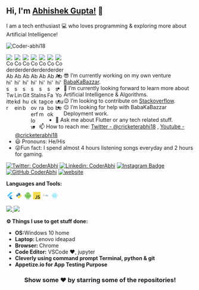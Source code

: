 
## Hi, I'm [Abhishek Gupta!](https://github.com/coder-abhi18) 👋
I am a tech enthusiast 💻 who loves programming & exploring more about Artificial Intelligence!


<p align="left"> <img src="https://komarev.com/ghpvc/?username=coder-abhi18&label=Profile views&color=green&style=plastic" alt="Coder-abhi18" /> </p>
<a href="https://twitter.com/cricketerabhi18">
  <img align="left" alt="Coder Abhi's Twitter" width="22px" src="https://cdn.jsdelivr.net/npm/simple-icons@v3/icons/twitter.svg" />
</a>
<a href="https://www.linkedin.com/in/abhishek-gupta-1573a6193/">
  <img align="left" alt="Coder Abhi's Linkdein" width="22px" src="https://cdn.jsdelivr.net/npm/simple-icons@v3/icons/linkedin.svg" />
</a>
<a href="https://github.com/coder-abhi18/">
  <img align="left" alt="Coder Abhi's Github" width="22px" src="https://cdn.jsdelivr.net/npm/simple-icons@v3/icons/github.svg" />
</a>
<a href="https://stackoverflow.com/users/15208988/abhishek-gupta">
  <img align="left" alt="Coder Abhi's Stackoverflow" width="22px" src="https://cdn.jsdelivr.net/npm/simple-icons@v3/icons/stackoverflow.svg" />
</a>
<a href="https://www.instagram.com/abhishekgupta11026/">
  <img align="left" alt="Coder Abhi's Instagram" width="22px" src="https://cdn.jsdelivr.net/npm/simple-icons@v3/icons/instagram.svg" />
</a>
<a href="https://www.facebook.com/profile.php?id=100038743509503">
  <img align="left" alt="Coder Abhi's Facebook" width="22px" src="https://cdn.jsdelivr.net/npm/simple-icons@v3/icons/facebook.svg" />
</a>
<a href="https://www.youtube.com/channel/UCigOmAMmx2bDmu_eVe3iMkg">
  <img align="left" alt="Coder Abhi's Youtube" width="22px" src="https://cdn.jsdelivr.net/npm/simple-icons@v3/icons/youtube.svg" />
</a>

<br/>
<br/>



- 😎 I’m currently working on my own venture [BabaKaBazzar](https://www.BabaKaBazzar.com/).
- 📝 I’m currently looking forward to learn more about Artificial Intelligence & Algorithms.
- 😉 I’m looking to contribute on [Stackoverflow](https://www.youtube.com/channel/UCigOmAMmx2bDmu_eVe3iMkg).
- 😔 I’m looking for help with BabaKaBazzar Deployment work.
- 💬 Ask me about Flutter or any tech related stuff.
- 📫 How to reach me: [Twitter - @cricketerabhi18](https://twitter.com/cricketerabhi18) , [Youtube - @cricketerabhi18](https://www.youtube.com/channel/UCigOmAMmx2bDmu_eVe3iMkg)
- 😃 Pronouns: He/His
- 😜Fun fact: I spend almost 4 hours listening songs everyday and 2 hours for gaming.

[![Twitter: CoderAbhi](https://img.shields.io/twitter/follow/Coder_Abhi?style=social)](https://twitter.com/cricketerabhi18)
[![Linkedin: CoderAbhi](https://img.shields.io/badge/-Coder_abhi-blue?style=flat-square&logo=Linkedin&logoColor=white&link=https://www.linkedin.com/in/abhishek-gupta-1573a6193/)](https://www.linkedin.com/in/abhishek-gupta-1573a6193/)
[![Instagram Badge](https://img.shields.io/badge/-Instagram-e4405f?style=flat-square&logo=Instagram&logoColor=white)](https://www.instagram.com/abhishekgupta11026/) 
[![GitHub CoderAbhi](https://img.shields.io/github/followers/CoderAbhi?label=follow&style=social)](https://github.com/coder-abhi18/)
[![website](https://img.shields.io/badge/Portfolio-coderabhi.tech-2648ff?style=flat-square&logo=google-chrome)](https://coderabhi.tech/)


**Languages and Tools:**  

<code><img height="20" src="https://raw.githubusercontent.com/github/explore/80688e429a7d4ef2fca1e82350fe8e3517d3494d/topics/flutter/flutter.png"></code>
<code><img height="20" src="https://raw.githubusercontent.com/github/explore/80688e429a7d4ef2fca1e82350fe8e3517d3494d/topics/python/python.png"></code>
<code><img height="20" src="https://raw.githubusercontent.com/github/explore/80688e429a7d4ef2fca1e82350fe8e3517d3494d/topics/android/android.png"></code>
<code><img height="20" src="https://raw.githubusercontent.com/github/explore/80688e429a7d4ef2fca1e82350fe8e3517d3494d/topics/javascript/javascript.png"></code>
<code><img height="20" src="https://raw.githubusercontent.com/github/explore/80688e429a7d4ef2fca1e82350fe8e3517d3494d/topics/java/java.png"></code>
<code><img height="20" src="https://raw.githubusercontent.com/github/explore/80688e429a7d4ef2fca1e82350fe8e3517d3494d/topics/react/react.png"></code>   

<a href="https://github.com/coder-abhi18/">
 <img height="180em" src="https://github-readme-stats.vercel.app/api?username=CoderAbhi&show_icons=true&hide_border=true" />
<img height="180em" src="https://github-readme-stats.vercel.app/api/top-langs/?username=CoderAbhi&exclude_repo=KNN-Image-Classification&show_icons=true&hide_border=true&layout=compact&langs_count=6"/>
</a>


  <b>⚙️ Things I use to get stuff done:</b></summary>
  	<ul>
  	    <li><b>OS:</b>Windows 10 home</li>
	    <li><b>Laptop: </b>Lenovo ideapad </li>
  	    <li><b>Browser: </b>Chrome</li>
	    <li><b>Code Editor:</b> VSCode ❤, jupyter</li>
            <li><b>Cleverly using command prompt Terminal, python & git</li>
		<li><b>Appetize.io for App Testing Purpose</li>
	</ul>	
<div align="center">

### Show some ❤️ by starring some of the repositories!

</div>


